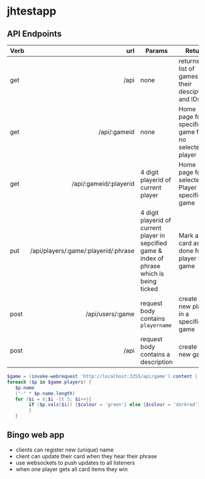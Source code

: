 # jhtestapp

## API Endpoints

| Verb | url  | Params  |  Return |
|---|--:|---|---|
| get | /api | none | returns a list of games with their desciptions and IDs |
| get  | /api/:gameid   | none  |  Home page for specified game for no selected player |
| get  | /api/:gameid/:playerid   | 4 digit playerid of current player   | Home page for selected Player in specified game |
| put  | /api/players/:game/:playerid/:phrase   | 4 digit playerid of current player  in sepcified game & index of phrase which is being ticked | Mark a card as done for a player in a game |
| post | /api/users/:game  | request body contains `playername`  | create a new player in a specified game |
| post | /api | request body contains a description | create a new game |

 ``` powershell
$game = (invoke-webrequest 'http://localhost:3255/api/game').content | convertfrom-json
foreach ($p in $game.players) {
    $p.name                                                    
    ("-" * $p.name.length)                                     
    for ($i = 0;$i -lt 5; $i++){                              
         if ($p.vals[$i]) {$colour = 'green'} else {$colour = 'darkred'}   write-host -ForegroundColor $colour  $p.card[$i]    
         }
    }         
 ```

## Bingo web app
- clients can register new (unique) name
- client can update their card when they hear their phrase
- use websockets to push updates to all listeners
- when one player gets all card items they win
